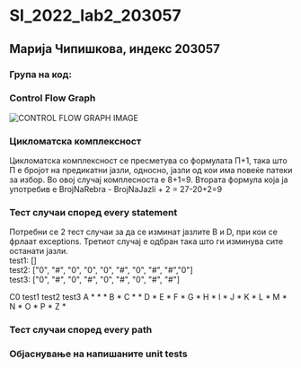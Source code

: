 # SI_2022_lab2_203057
## Марија Чипишкова, индекс 203057

### Група на код:

### Control Flow Graph
![CONTROL FLOW GRAPH IMAGE](https://user-images.githubusercontent.com/100198968/171702716-8d00f18d-bd01-4f2c-ba78-978f7df62cac.png)

### Цикломатска комплексност
Цикломатска комплексност се пресметува со формулата П+1, така што П е бројот на предикатни јазли, односно, јазли од кои има повеќе патеки за избор. Во овој случај комплесноста е 8+1=9.
Втората формула која ја употребив е BrojNaRebra - BrojNaJazli + 2 = 27-20+2=9

### Тест случаи според every statement
Потребни се 2 тест случаи за да се изминат јазлите B и D, при кои се фрлаат exceptions. Третиот случај е одбран така што ги изминува сите останати јазли. <br />
test1: [] <br />
test2: ["0", "#", "0", "0", "0", "#", "0", "#", "#","0"] <br />
test3: ["0", "#", "0", "#", "0", "#", "0", "#", "#"] <br />

C0  test1  test2  test3
A     *      *      *
B     *
C            *      *
D            *
E                   *
F                   *
G                   *
H                   *
I                   *
J                   *
K                   *
L                   *
M                   *
N                   *
O                   *
P                   *
Z                   *


### Тест случаи според every path


### Објаснување на напишаните unit tests
